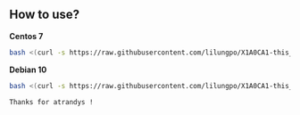 ## How to use?

**Centos 7**

```bash
bash <(curl -s https://raw.githubusercontent.com/lilungpo/X1A0CA1-this_is_a_fuqiang_tool/master/please_dont_chashuibiao.sh)
```

**Debian 10**
```bash
bash <(curl -s https://raw.githubusercontent.com/lilungpo/X1A0CA1-this_is_a_fuqiang_tool/master/please_dont_check_shuibiao.sh)
```


`Thanks for atrandys !`




